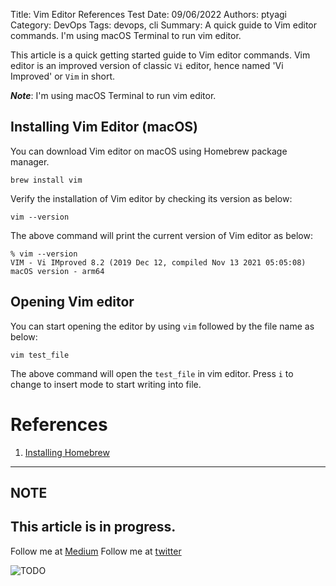 Title: Vim Editor References Test
Date: 09/06/2022
Authors: ptyagi
Category: DevOps
Tags: devops, cli
Summary: A quick guide to Vim editor commands. I'm using macOS Terminal to run vim editor.



This article is a quick getting started guide to Vim editor commands. Vim editor is an improved version of classic `Vi` editor, hence named 'Vi Improved' or `Vim` in short.

__*Note*__: I'm using macOS Terminal to run vim editor.

## Installing Vim Editor (macOS)

You can download Vim editor on macOS using Homebrew package manager.

```
brew install vim
```

Verify the installation of Vim editor by checking its version as below:

```
vim --version
```

The above command will print the current version of Vim editor as below:

```
% vim --version
VIM - Vi IMproved 8.2 (2019 Dec 12, compiled Nov 13 2021 05:05:08)
macOS version - arm64
```

## Opening Vim editor

You can start opening the editor by using `vim` followed by the file name as below:

```
vim test_file
```
The above command will open the `test_file` in vim editor. Press `i` to change to insert mode to start writing into file.

# References

1. [Installing Homebrew](https://formulae.brew.sh/formula/vim)


---
## NOTE
This article is in progress.
---

Follow me at [Medium](https://medium.com/@ptyagicodecamp)
Follow me at [twitter](https://twitter.com/ptyagi13)

![TODO]({attach}../../images/flutter/TODO.jpg)
